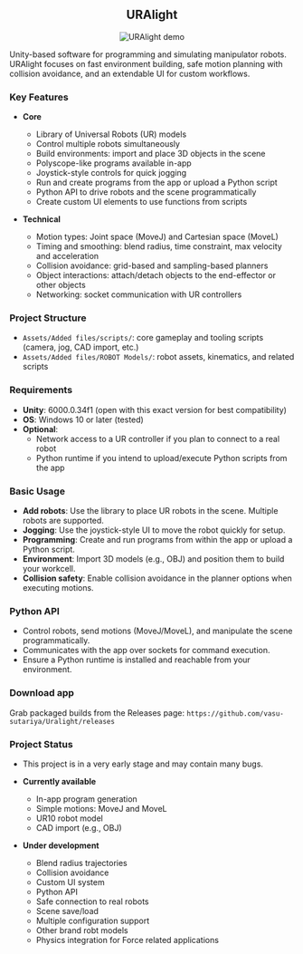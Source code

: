 <div align="center">

<h2>URAlight</h2>

<img src="./uralight.gif" alt="URAlight demo" />

</div>

Unity-based software for programming and simulating manipulator robots. URAlight focuses on fast environment building, safe motion planning with collision avoidance, and an extendable UI for custom workflows.



### Key Features

- **Core**
  - Library of Universal Robots (UR) models
  - Control multiple robots simultaneously
  - Build environments: import and place 3D objects in the scene
  - Polyscope-like programs available in-app
  - Joystick-style controls for quick jogging
  - Run and create programs from the app or upload a Python script
  - Python API to drive robots and the scene programmatically
  - Create custom UI elements to use functions from scripts
 

- **Technical**
  - Motion types: Joint space (MoveJ) and Cartesian space (MoveL)
  - Timing and smoothing: blend radius, time constraint, max velocity and acceleration
  - Collision avoidance: grid-based and sampling-based planners
  - Object interactions: attach/detach objects to the end-effector or other objects
  - Networking: socket communication with UR controllers

### Project Structure

- `Assets/Added files/scripts/`: core gameplay and tooling scripts (camera, jog, CAD import, etc.)
- `Assets/Added files/ROBOT Models/`: robot assets, kinematics, and related scripts

### Requirements

- **Unity**: 6000.0.34f1 (open with this exact version for best compatibility)
- **OS**: Windows 10 or later (tested)
- **Optional**:
  - Network access to a UR controller if you plan to connect to a real robot
  - Python runtime if you intend to upload/execute Python scripts from the app



### Basic Usage

- **Add robots**: Use the library to place UR robots in the scene. Multiple robots are supported.
- **Jogging**: Use the joystick-style UI to move the robot quickly for setup.
- **Programming**: Create and run programs from within the app or upload a Python script.
- **Environment**: Import 3D models (e.g., OBJ) and position them to build your workcell.
- **Collision safety**: Enable collision avoidance in the planner options when executing motions.

### Python API

- Control robots, send motions (MoveJ/MoveL), and manipulate the scene programmatically.
- Communicates with the app over sockets for command execution.
- Ensure a Python runtime is installed and reachable from your environment.


### Download app

Grab packaged builds from the Releases page:
`https://github.com/vasu-sutariya/Uralight/releases`

### Project Status

- This project is in a very early stage and may contain many bugs.

- **Currently available**
  - In-app program generation
  - Simple motions: MoveJ and MoveL
  - UR10 robot model
  - CAD import (e.g., OBJ)

- **Under development**
  - Blend radius trajectories
  - Collision avoidance
  - Custom UI system
  - Python API
  - Safe connection to real robots
  - Scene save/load
  - Multiple configuration support
  - Other brand robt models
  - Physics integration for Force related applications

